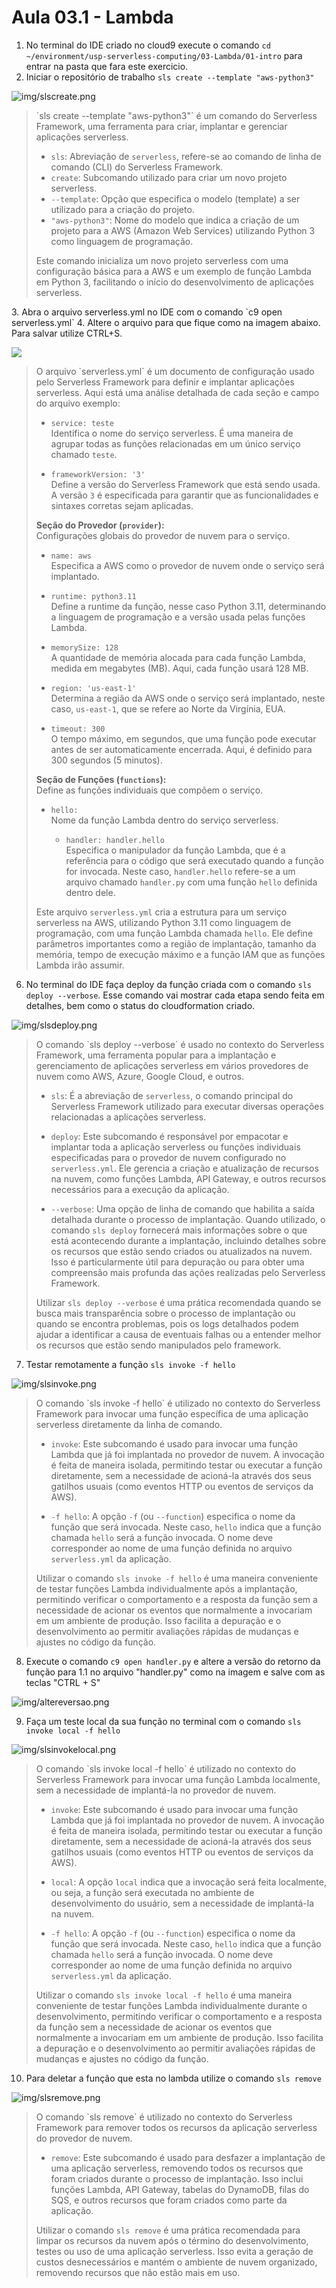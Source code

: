 # Aula 03.1 - Lambda


1. No terminal do IDE criado no cloud9 execute o comando `cd ~/environment/usp-serverless-computing/03-Lambda/01-intro` para entrar na pasta que fara este exercicio.
2. Iniciar o repositório de trabalho `sls create --template "aws-python3"`

  ![img/slscreate.png](img/slscreate.png)

<blockquote>
`sls create --template "aws-python3"` é um comando do Serverless Framework, uma ferramenta para criar, implantar e gerenciar aplicações serverless.

- `sls`: Abreviação de `serverless`, refere-se ao comando de linha de comando (CLI) do Serverless Framework.
- `create`: Subcomando utilizado para criar um novo projeto serverless.
- `--template`: Opção que especifica o modelo (template) a ser utilizado para a criação do projeto.
- `"aws-python3"`: Nome do modelo que indica a criação de um projeto para a AWS (Amazon Web Services) utilizando Python 3 como linguagem de programação.

Este comando inicializa um novo projeto serverless com uma configuração básica para a AWS e um exemplo de função Lambda em Python 3, facilitando o início do desenvolvimento de aplicações serverless.

</blockquote>
3. Abra o arquivo serverless.yml no IDE com o comando `c9 open serverless.yml`
4. Altere o arquivo para que fique como na imagem abaixo. Para salvar utilize CTRL+S.
   
   ![](img/yml1.png)

<blockquote>
  O arquivo `serverless.yml` é um documento de configuração usado pelo Serverless Framework para definir e implantar aplicações serverless. Aqui está uma análise detalhada de cada seção e campo do arquivo exemplo:

  - `service: teste`  
    Identifica o nome do serviço serverless. É uma maneira de agrupar todas as funções relacionadas em um único serviço chamado `teste`.

  - `frameworkVersion: '3'`  
    Define a versão do Serverless Framework que está sendo usada. A versão `3` é especificada para garantir que as funcionalidades e sintaxes corretas sejam aplicadas.

  **Seção do Provedor (`provider`):**  
  Configurações globais do provedor de nuvem para o serviço.

  - `name: aws`  
    Especifica a AWS como o provedor de nuvem onde o serviço será implantado.

  - `runtime: python3.11`  
    Define a runtime da função, nesse caso Python 3.11, determinando a linguagem de programação e a versão usada pelas funções Lambda.

  - `memorySize: 128`  
    A quantidade de memória alocada para cada função Lambda, medida em megabytes (MB). Aqui, cada função usará 128 MB.

  - `region: 'us-east-1'`  
    Determina a região da AWS onde o serviço será implantado, neste caso, `us-east-1`, que se refere ao Norte da Virgínia, EUA.

  - `timeout: 300`  
    O tempo máximo, em segundos, que uma função pode executar antes de ser automaticamente encerrada. Aqui, é definido para 300 segundos (5 minutos).

  **Seção de Funções (`functions`):**  
  Define as funções individuais que compõem o serviço.

  - `hello:`  
    Nome da função Lambda dentro do serviço serverless.

    - `handler: handler.hello`  
      Especifica o manipulador da função Lambda, que é a referência para o código que será executado quando a função for invocada. Neste caso, `handler.hello` refere-se a um arquivo chamado `handler.py` com uma função `hello` definida dentro dele.

  Este arquivo `serverless.yml` cria a estrutura para um serviço serverless na AWS, utilizando Python 3.11 como linguagem de programação, com uma função Lambda chamada `hello`. Ele define parâmetros importantes como a região de implantação, tamanho da memória, tempo de execução máximo e a função IAM que as funções Lambda irão assumir.
</blockquote>

6. No terminal do IDE faça deploy da função criada com o comando `sls deploy --verbose`. Esse comando vai mostrar cada etapa sendo feita em detalhes, bem como o status do cloudformation criado.
 
  ![img/slsdeploy.png](img/slsdeploy.png)
<blockquote>
  O comando `sls deploy --verbose` é usado no contexto do Serverless Framework, uma ferramenta popular para a implantação e gerenciamento de aplicações serverless em vários provedores de nuvem como AWS, Azure, Google Cloud, e outros.

  - `sls`: É a abreviação de `serverless`, o comando principal do Serverless Framework utilizado para executar diversas operações relacionadas a aplicações serverless.

  - `deploy`: Este subcomando é responsável por empacotar e implantar toda a aplicação serverless ou funções individuais especificadas para o provedor de nuvem configurado no `serverless.yml`. Ele gerencia a criação e atualização de recursos na nuvem, como funções Lambda, API Gateway, e outros recursos necessários para a execução da aplicação.

  - `--verbose`: Uma opção de linha de comando que habilita a saída detalhada durante o processo de implantação. Quando utilizado, o comando `sls deploy` fornecerá mais informações sobre o que está acontecendo durante a implantação, incluindo detalhes sobre os recursos que estão sendo criados ou atualizados na nuvem. Isso é particularmente útil para depuração ou para obter uma compreensão mais profunda das ações realizadas pelo Serverless Framework.

  Utilizar `sls deploy --verbose` é uma prática recomendada quando se busca mais transparência sobre o processo de implantação ou quando se encontra problemas, pois os logs detalhados podem ajudar a identificar a causa de eventuais falhas ou a entender melhor os recursos que estão sendo manipulados pelo framework.

</blockquote>


7. Testar remotamente a função `sls invoke -f hello`

  ![img/slsinvoke.png](img/slsinvoke.png)

<blockquote>
  O comando `sls invoke -f hello` é utilizado no contexto do Serverless Framework para invocar uma função específica de uma aplicação serverless diretamente da linha de comando.

  - `invoke`: Este subcomando é usado para invocar uma função Lambda que já foi implantada no provedor de nuvem. A invocação é feita de maneira isolada, permitindo testar ou executar a função diretamente, sem a necessidade de acioná-la através dos seus gatilhos usuais (como eventos HTTP ou eventos de serviços da AWS).

  - `-f hello`: A opção `-f` (ou `--function`) especifica o nome da função que será invocada. Neste caso, `hello` indica que a função chamada `hello` será a função invocada. O nome deve corresponder ao nome de uma função definida no arquivo `serverless.yml` da aplicação.

  Utilizar o comando `sls invoke -f hello` é uma maneira conveniente de testar funções Lambda individualmente após a implantação, permitindo verificar o comportamento e a resposta da função sem a necessidade de acionar os eventos que normalmente a invocariam em um ambiente de produção. Isso facilita a depuração e o desenvolvimento ao permitir avaliações rápidas de mudanças e ajustes no código da função.
</blockquote>

8. Execute o comando `c9 open handler.py` e altere a versão do retorno da função para 1.1 no arquivo "handler.py" como na imagem e salve com as teclas "CTRL + S"
  
  ![img/altereversao.png](img/altereversao.png)

9.  Faça um teste local da sua função no terminal com o comando `sls invoke local -f hello` 
  
  ![img/slsinvokelocal.png](img/slsinvokelocal.png)

<blockquote>
  O comando `sls invoke local -f hello` é utilizado no contexto do Serverless Framework para invocar uma função Lambda localmente, sem a necessidade de implantá-la no provedor de nuvem.

  - `invoke`: Este subcomando é usado para invocar uma função Lambda que já foi implantada no provedor de nuvem. A invocação é feita de maneira isolada, permitindo testar ou executar a função diretamente, sem a necessidade de acioná-la através dos seus gatilhos usuais (como eventos HTTP ou eventos de serviços da AWS).

  - `local`: A opção `local` indica que a invocação será feita localmente, ou seja, a função será executada no ambiente de desenvolvimento do usuário, sem a necessidade de implantá-la na nuvem.

  - `-f hello`: A opção `-f` (ou `--function`) especifica o nome da função que será invocada. Neste caso, `hello` indica que a função chamada `hello` será a função invocada. O nome deve corresponder ao nome de uma função definida no arquivo `serverless.yml` da aplicação.

  Utilizar o comando `sls invoke local -f hello` é uma maneira conveniente de testar funções Lambda individualmente durante o desenvolvimento, permitindo verificar o comportamento e a resposta da função sem a necessidade de acionar os eventos que normalmente a invocariam em um ambiente de produção. Isso facilita a depuração e o desenvolvimento ao permitir avaliações rápidas de mudanças e ajustes no código da função.
</blockquote>

10. Para deletar a função que esta no lambda utilize o comando `sls remove`
  
  ![img/slsremove.png](img/slsremove.png)

<blockquote>
  O comando `sls remove` é utilizado no contexto do Serverless Framework para remover todos os recursos da aplicação serverless do provedor de nuvem.

  - `remove`: Este subcomando é usado para desfazer a implantação de uma aplicação serverless, removendo todos os recursos que foram criados durante o processo de implantação. Isso inclui funções Lambda, API Gateway, tabelas do DynamoDB, filas do SQS, e outros recursos que foram criados como parte da aplicação.

  Utilizar o comando `sls remove` é uma prática recomendada para limpar os recursos da nuvem após o término do desenvolvimento, testes ou uso de uma aplicação serverless. Isso evita a geração de custos desnecessários e mantém o ambiente de nuvem organizado, removendo recursos que não estão mais em uso.
</blockquote> 
